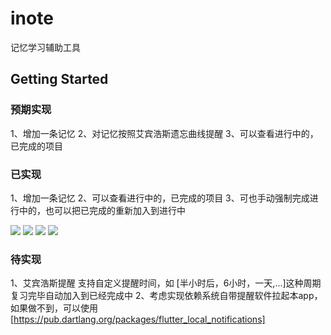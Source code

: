 # inote

记忆学习辅助工具

## Getting Started


### 预期实现

1、增加一条记忆
2、对记忆按照艾宾浩斯遗忘曲线提醒
3、可以查看进行中的，已完成的项目

### 已实现
1、增加一条记忆
2、可以查看进行中的，已完成的项目
3、可也手动强制完成进行中的，也可以把已完成的重新加入到进行中

![](https://github.com/bravekingzhang/inote/blob/master/artifact/Simulator%20Screen%20Shot%20-%20iPhone%20XS%20Max%20-%202018-12-11%20at%2012.02.25.png)
![](https://github.com/bravekingzhang/inote/blob/master/artifact/Simulator%20Screen%20Shot%20-%20iPhone%20XS%20Max%20-%202018-12-11%20at%2012.02.33.png)
![](https://github.com/bravekingzhang/inote/blob/master/artifact/Simulator%20Screen%20Shot%20-%20iPhone%20XS%20Max%20-%202018-12-11%20at%2012.02.37.png)
![](https://github.com/bravekingzhang/inote/blob/master/artifact/Simulator%20Screen%20Shot%20-%20iPhone%20XS%20Max%20-%202018-12-11%20at%2012.28.02.png)

### 待实现
1、艾宾浩斯提醒
    支持自定义提醒时间，如 [半小时后，6小时，一天,...]这种周期
    复习完毕自动加入到已经完成中
2、考虑实现依赖系统自带提醒软件拉起本app，如果做不到，可以使用[https://pub.dartlang.org/packages/flutter_local_notifications]